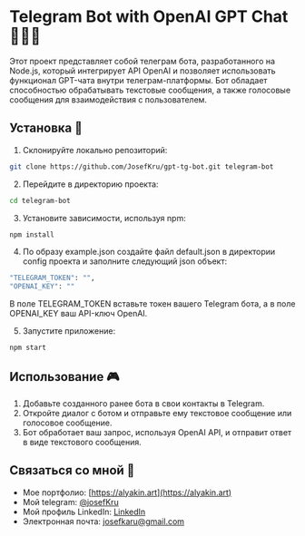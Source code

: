# Telegram Bot with OpenAI GPT Chat 👾💬🤖

Этот проект представляет собой телеграм бота, разработанного на Node.js, который интегрирует API OpenAI и позволяет использовать функционал GPT-чата внутри телеграм-платформы. Бот обладает способностью обрабатывать текстовые сообщения, а также голосовые сообщения для взаимодействия с пользователем.

## Установка 🚀

1. Склонируйте локально репозиторий:

```bash
git clone https://github.com/JosefKru/gpt-tg-bot.git telegram-bot
```

2. Перейдите в директорию проекта:
```bash
cd telegram-bot
```

3. Установите зависимости, используя npm:
```bash
npm install
```

4. По образу example.json создайте файл default.json в директории config проекта и заполните следующий json объект:
```bash
"TELEGRAM_TOKEN": "",
"OPENAI_KEY": ""
```
В поле TELEGRAM_TOKEN вставьте токен вашего Telegram бота, а в поле OPENAI_KEY ваш API-ключ OpenAI.

5. Запустите приложение:
```bash
npm start
```

## Использование 🎮

1. Добавьте созданного ранее бота в свои контакты в Telegram.
2. Откройте диалог с ботом и отправьте ему текстовое сообщение или голосовое сообщение.
3. Бот обработает ваш запрос, используя OpenAI API, и отправит ответ в виде текстового сообщения.

## Связаться со мной 📧

- Мое портфолио: [https://alyakin.art](https://alyakin.art)
- Мой telegram: [@josefKru](https://t.me/josefKru)
- Мой профиль LinkedIn: [LinkedIn](https://www.linkedin.com/in/ivan-alyakin-976842243/)
- Электронная почта: josefkaru@gmail.com

